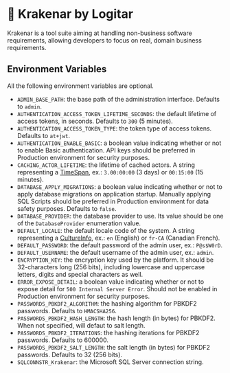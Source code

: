 ﻿# 🐙 Krakenar by Logitar

Krakenar is a tool suite aiming at handling non-business software requirements, allowing developers to focus on real, domain business requirements.

## Environment Variables

All the following environment variables are optional.

- `ADMIN_BASE_PATH`: the base path of the administration interface. Defaults to `admin`.
- `AUTHENTICATION_ACCESS_TOKEN_LIFETIME_SECONDS`: the default lifetime of access tokens, in seconds. Defaults to `300` (5 minutes).
- `AUTHENTICATION_ACCESS_TOKEN_TYPE`: the token type of access tokens. Defaults to `at+jwt`.
- `AUTHENTICATION_ENABLE_BASIC`: a boolean value indicating whether or not to enable Basic authentication. API keys should be preferred in Production environment for security purposes.
- `CACHING_ACTOR_LIFETIME`: the lifetime of cached actors. A string representing a [TimeSpan](https://learn.microsoft.com/en-us/dotnet/api/system.timespan?view=net-9.0), ex.: `3.00:00:00` (3 days) or `00:15:00` (15 minutes).
- `DATABASE_APPLY_MIGRATIONS`: a boolean value indicating whether or not to apply database migrations on application startup. Manually applying SQL Scripts should be preferred in Production environment for data safety purposes. Defaults to `false`.
- `DATABASE_PROVIDER`: the database provider to use. Its value should be one of the `DatabaseProvider` enumeration value.
- `DEFAULT_LOCALE`: the default locale code of the system. A string representing a [CultureInfo](https://learn.microsoft.com/en-us/dotnet/api/system.globalization.cultureinfo?view=net-9.0), ex.: `en` (English) or `fr-CA` (Canadian French).
- `DEFAULT_PASSWORD`: the default password of the admin user, ex.: `P@s$W0rD`.
- `DEFAULT_USERNAME`: the default username of the admin user, ex.: `admin`.
- `ENCRYPTION_KEY`: the encryption key used by the platform. It should be 32-characters long (256 bits), including lowercase and uppercase letters, digits and special characters as well.
- `ERROR_EXPOSE_DETAIL`: a boolean value indicating whether or not to expose detail for `500 Internal Server Error`. Should not be enabled in Production environment for security purposes.
- `PASSWORDS_PBKDF2_ALGORITHM`: the hashing algorithm for PBKDF2 passwords. Defaults to `HMACSHA256`.
- `PASSWORDS_PBKDF2_HASH_LENGTH`: the hash length (in bytes) for PBKDF2. When not specified, will defaut to salt length.
- `PASSWORDS_PBKDF2_ITERATIONS`: the hashing iterations for PBKDF2 passwords. Defaults to 600000.
- `PASSWORDS_PBKDF2_SALT_LENGTH`: the salt length (in bytes) for PBKDF2 passwords. Defaults to 32 (256 bits).
- `SQLCONNSTR_Krakenar`: the Microsoft SQL Server connection string.
